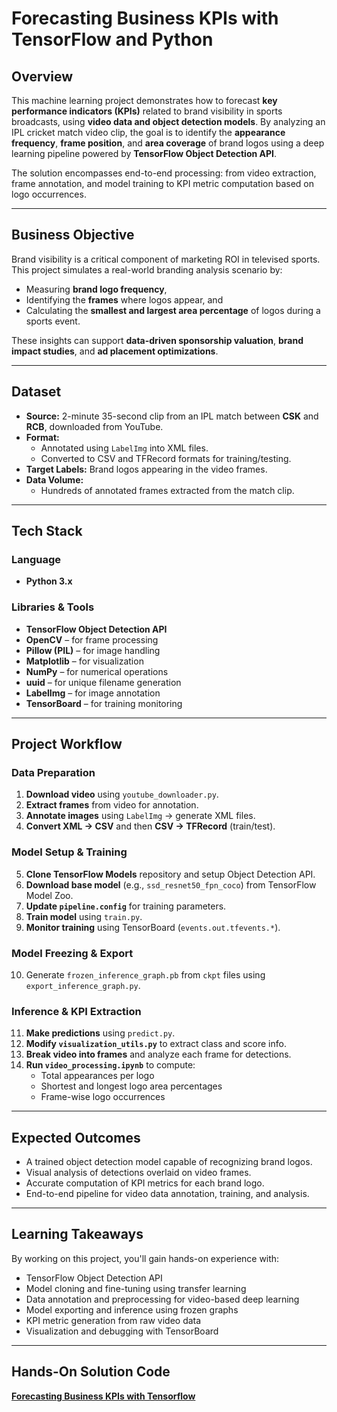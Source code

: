 # Forecasting Business KPIs with TensorFlow and Python

## Overview

This machine learning project demonstrates how to forecast **key performance indicators (KPIs)** related to brand visibility in sports broadcasts, using **video data and object detection models**. By analyzing an IPL cricket match video clip, the goal is to identify the **appearance frequency**, **frame position**, and **area coverage** of brand logos using a deep learning pipeline powered by **TensorFlow Object Detection API**.

The solution encompasses end-to-end processing: from video extraction, frame annotation, and model training to KPI metric computation based on logo occurrences.

---

## Business Objective

Brand visibility is a critical component of marketing ROI in televised sports. This project simulates a real-world branding analysis scenario by:
- Measuring **brand logo frequency**, 
- Identifying the **frames** where logos appear, and 
- Calculating the **smallest and largest area percentage** of logos during a sports event.

These insights can support **data-driven sponsorship valuation**, **brand impact studies**, and **ad placement optimizations**.

---

## Dataset

- **Source:** 2-minute 35-second clip from an IPL match between **CSK** and **RCB**, downloaded from YouTube.
- **Format:** 
  - Annotated using `LabelImg` into XML files.
  - Converted to CSV and TFRecord formats for training/testing.
- **Target Labels:** Brand logos appearing in the video frames.
- **Data Volume:**
  - Hundreds of annotated frames extracted from the match clip.

---

## Tech Stack

### Language
- **Python 3.x**

### Libraries & Tools
- **TensorFlow Object Detection API**
- **OpenCV** – for frame processing
- **Pillow (PIL)** – for image handling
- **Matplotlib** – for visualization
- **NumPy** – for numerical operations
- **uuid** – for unique filename generation
- **LabelImg** – for image annotation
- **TensorBoard** – for training monitoring

---

## Project Workflow

### Data Preparation
1. **Download video** using `youtube_downloader.py`.
2. **Extract frames** from video for annotation.
3. **Annotate images** using `LabelImg` → generate XML files.
4. **Convert XML → CSV** and then **CSV → TFRecord** (train/test).

### Model Setup & Training
5. **Clone TensorFlow Models** repository and setup Object Detection API.
6. **Download base model** (e.g., `ssd_resnet50_fpn_coco`) from TensorFlow Model Zoo.
7. **Update `pipeline.config`** for training parameters.
8. **Train model** using `train.py`.
9. **Monitor training** using TensorBoard (`events.out.tfevents.*`).

### Model Freezing & Export
10. Generate `frozen_inference_graph.pb` from `ckpt` files using `export_inference_graph.py`.

### Inference & KPI Extraction
11. **Make predictions** using `predict.py`.
12. **Modify `visualization_utils.py`** to extract class and score info.
13. **Break video into frames** and analyze each frame for detections.
14. **Run `video_processing.ipynb`** to compute:
    - Total appearances per logo
    - Shortest and longest logo area percentages
    - Frame-wise logo occurrences

---

## Expected Outcomes

- A trained object detection model capable of recognizing brand logos.
- Visual analysis of detections overlaid on video frames.
- Accurate computation of KPI metrics for each brand logo.
- End-to-end pipeline for video data annotation, training, and analysis.

---

## Learning Takeaways

By working on this project, you'll gain hands-on experience with:
- TensorFlow Object Detection API
- Model cloning and fine-tuning using transfer learning
- Data annotation and preprocessing for video-based deep learning
- Model exporting and inference using frozen graphs
- KPI metric generation from raw video data
- Visualization and debugging with TensorBoard

---

## Hands-On Solution Code
[**Forecasting Business KPIs with Tensorflow** ](https://www.projectpro.io/project-use-case/business-kpis-forecasting-with-python)
